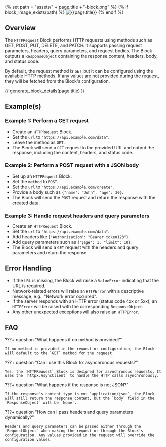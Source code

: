 {% set path = "assets/" + page.title + "-block.png" %}
{% if block_image_exists(path) %}
![{{page.title}}]({{path}})
{% endif %}

## Overview
The `HTTPRequest` Block performs HTTP requests using methods such as GET, POST, PUT, DELETE, and PATCH. It supports passing request parameters, headers, query parameters, and request bodies. The Block outputs a `ResponseObject` containing the response content, headers, body, and status code.

By default, the request method is `GET`, but it can be configured using the available HTTP methods. If any values are not provided during the request, they will be fetched from the Block's configuration.

{{ generate_block_details(page.title) }}

## Example(s)

### Example 1: Perform a GET request
- Create an `HTTPRequest` Block.
- Set the `url` to `"https://api.example.com/data"`.
- Leave the method as `GET`.
- The Block will send a `GET` request to the provided URL and output the response, including the content, headers, and status code.

### Example 2: Perform a POST request with a JSON body
- Set up an `HTTPRequest` Block.
- Set the `method` to `POST`.
- Set the `url` to `"https://api.example.com/create"`.
- Provide a body such as `{"name": "John", "age": 30}`.
- The Block will send the `POST` request and return the response with the created data.

### Example 3: Handle request headers and query parameters
- Create an `HTTPRequest` Block.
- Set the `url` to `"https://api.example.com/data"`.
- Add headers like `{"Authorization": "Bearer token123"}`.
- Add query parameters such as `{"page": 1, "limit": 10}`.
- The Block will send a `GET` request with the headers and query parameters and return the response.

## Error Handling
- If the `URL` is missing, the Block will raise a `ValueError` indicating that the URL is required.
- Network-related errors will raise an `HTTPError` with a descriptive message, e.g., "Network error occurred".
- If the server responds with an HTTP error (status code 4xx or 5xx), an `HTTPError` will be raised with the corresponding `ResponseObject`.
- Any other unexpected exceptions will also raise an `HTTPError`.

## FAQ

???+ question "What happens if no method is provided?"
    
    If no method is provided in the request or configuration, the Block will default to the `GET` method for the request.

???+ question "Can I use this Block for asynchronous requests?"
    
    Yes, the `HTTPRequest` Block is designed for asynchronous requests. It uses the `httpx.AsyncClient` to handle the HTTP calls asynchronously.

???+ question "What happens if the response is not JSON?"
    
    If the response's content type is not `application/json`, the Block will still return the response content, but the `body` field in the `ResponseObject` will be `None`.

???+ question "How can I pass headers and query parameters dynamically?"
    
    Headers and query parameters can be passed either through the `RequestObject` when making the request or through the Block's configuration. Any values provided in the request will override the configuration values.